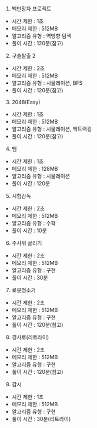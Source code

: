 1. 백만장자 프로젝트
- 시간 제한 : 1초
- 메모리 제한 :  512MB
- 알고리즘 유형 : 역방향 탐색
- 풀이 시간 : 120분(참고)

2. 구슬탈출 2
- 시간 제한 : 2초
- 메모리 제한 :  512MB
- 알고리즘 유형 : 시물레이션, BFS
- 풀이 시간 : 120분(참고)

3. 2048(Easy)
- 시간 제한 : 1초
- 메모리 제한 :  512MB
- 알고리즘 유형 : 시물레이션, 백트랙킹
- 풀이 시간 : 120분(참고)

4. 뱀
- 시간 제한 : 1초
- 메모리 제한 : 128MB
- 알고리즘 유형 : 시물레이션
- 풀이 시간 : 120분

5. 시험감독
- 시간 제한 : 2초
- 메모리 제한 : 512MB
- 알고리즘 유형 : 수학
- 풀이 시간 : 10분

6. 주사위 굴리기
- 시간 제한 : 2초
- 메모리 제한 : 512MB
- 알고리즘 유형 : 구현
- 풀이 시간 : 30분

7. 로봇청소기
- 시간 제한 : 2초
- 메모리 제한 : 512MB
- 알고리즘 유형 : 구현
- 풀이 시간 : 120분(참고)

8. 경사로(리트라이)
- 시간 제한 : 2초
- 메모리 제한 : 512MB
- 알고리즘 유형 : 구현
- 풀이 시간 : 120분(참고)

8. 감시
- 시간 제한 : 1초
- 메모리 제한 : 512MB
- 알고리즘 유형 : 구현
- 풀이 시간 : 30분(리트라이)

